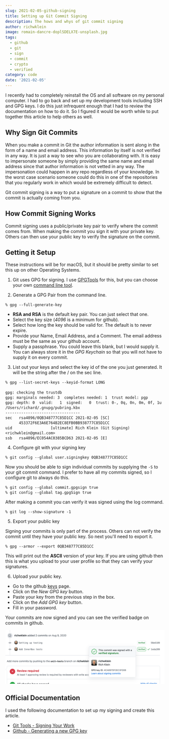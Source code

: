 ```yaml
---
slug: 2021-02-05-github-signing
title: Setting up Git Commit Signing
description: The hows and whys of git commit signing
author: richwklein
image: romain-dancre-doplSDELX7E-unsplash.jpg
tags:
  - github
  - git
  - sign
  - commit
  - crypto
  - verified
category: code
date: '2021-02-05'
---
```


I recently had to completely reinstall the OS and all software on my personal 
computer. I had to go back and set up my development tools including SSH and 
GPG keys. I do this just infrequent enough that I had to review the 
documentation on how to do it. So I figured it would be worth while to put
together this article to help others as well.

## Why Sign Git Commits

When you make a commit in Git the author information is sent along in the form
of a name and email address. This information by itself is not verified in any
way. It is just a way to see who you are collaborating with. It is easy to 
impersonate someone by simply providing the same name and email address since 
that author information is not vetted in any way. The impersonation could 
happen in any repo regardless of your knowledge. In the worst case scenario 
someone could do this in one of the repositories that you regularly work in 
which would be extremely difficult to detect.

Git commit signing is a way to put a signature on a commit to show that the
commit is actually coming from you.

## How Commit Signing Works

Commit signing uses a public/private key pair to verify where the commit comes 
from. When making the commit you sign it with your private key. Others can then
use your public key to verify the signature on the commit.

## Getting it Setup

These instructions will be for macOS, but it should be pretty similar to set
this up on other Operating Systems.

1. Git uses GPG for signing. I use [GPGTools](https://gpgtools.org/) for this,
but you can choose your own [command line tool](https://www.gnupg.org/download/).

2. Generate a GPG Pair from the command line.

```shell
% gpg --full-generate-key
```

* **RSA and RSA** is the default key pair. You can just select that one. 
* Select the key size (*4096* is a minimum for github). 
* Select how long the key should be valid for. The default is to never expire.
* Provide your Name, Email Address, and a Comment. The email address must be
  the same as your github account.
* Supply a passphrase. You could leave this blank, but I would supply it. You 
  can always store it in the *GPG Keychain* so that you will not have to supply
  it on every commit.

3. List out your keys and select the key id of the one you just generated. It
  will be the string after the / on the sec line.

```shell
% gpg --list-secret-keys --keyid-format LONG

gpg: checking the trustdb
gpg: marginals needed: 3  completes needed: 1  trust model: pgp
gpg: depth: 0  valid:   1  signed:   0  trust: 0-, 0q, 0n, 0m, 0f, 1u
/Users/richard/.gnupg/pubring.kbx
---------------------------------
sec   rsa4096/0QB348777C85D1CC 2021-02-05 [SC]
      453372F6E3A6E764B2EC8EFB0BB938777C85D1CC
uid                 [ultimate] Rich Klein (Git Signing) <richwklein@gmail.com>
ssb   rsa4096/EC054AC0385BCD63 2021-02-05 [E]
```

4. Configure git with your signing key

```shell
% git config --global user.signingkey 0QB348777C85D1CC
```

Now you should be able to sign individual commits by supplying the `-S` to your
git commit command. I prefer to have all my commits signed, so I configure 
git to always do this. 

```shell
% git config --global commit.gpgsign true
% git config --global tag.gpgSign true
```

After making a commit you can verify it was signed using the log command.

```shell
% git log --show-signature -1
```

5. Export your public key

Signing your commits is only part of the process. Others can not verify the
commit until they have your public key. So next you'll need to export it.

```shell
% gpg --armor --export 0QB348777C85D1CC
```

This will print out the **ASCII** version of your key. If you are using github
then this is what you upload to your user profile so that they can verify your
signatures.

6. Upload your public key. 

* Go to the github [keys](https://github.com/settings/keys) page.
* Click on the *New GPG key* button.
* Paste your key from the previous step in the box.
* Click on the *Add GPG key* button.
* Fill in your password.

Your commits are now signed and you can see the verified badge on commits in
github.

![Verified Commit](verified-commit.png)

## Official Documentation

I used the following documentation to set up my signing and create this article.

* [Git Tools - Signing Your Work](https://git-scm.com/book/en/v2/Git-Tools-Signing-Your-Work)
* [Github - Generating a new GPG key](https://docs.github.com/en/github/authenticating-to-github/generating-a-new-gpg-key)
